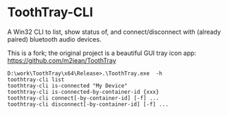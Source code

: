 # ToothTray-CLI

A Win32 CLI to list, show status of, and connect/disconnect with (already paired) bluetooth audio devices.

This is a fork; the original project is a beautiful GUI tray icon app: https://github.com/m2jean/ToothTray

```
D:\work\ToothTray\x64\Release>.\ToothTray.exe  -h
toothtray-cli list
toothtray-cli is-connected "My Device"
toothtray-cli is-connected-by-container-id {xxx}
toothtray-cli connect[-by-container-id] [-f] ...
toothtray-cli disconnect[-by-container-id] [-f] ...
```

